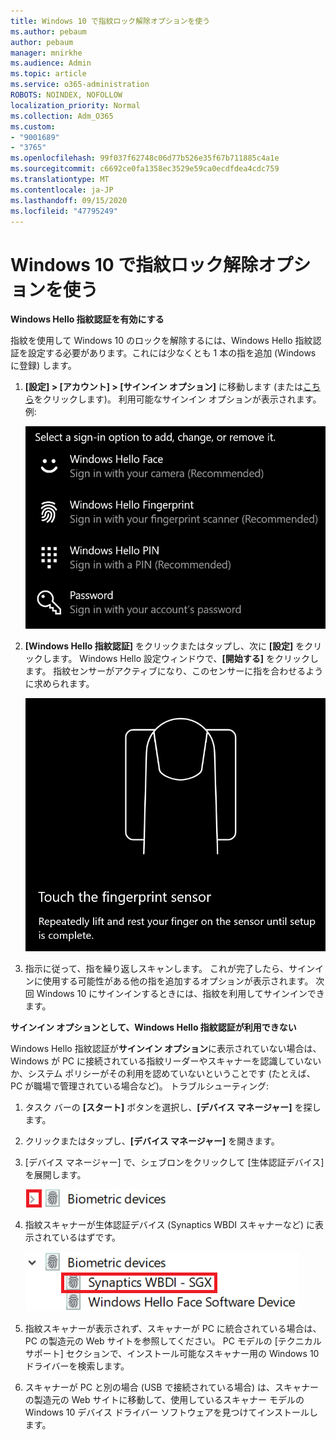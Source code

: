 ```yaml
---
title: Windows 10 で指紋ロック解除オプションを使う
ms.author: pebaum
author: pebaum
manager: mnirkhe
ms.audience: Admin
ms.topic: article
ms.service: o365-administration
ROBOTS: NOINDEX, NOFOLLOW
localization_priority: Normal
ms.collection: Adm_O365
ms.custom:
- "9001689"
- "3765"
ms.openlocfilehash: 99f037f62748c06d77b526e35f67b711885c4a1e
ms.sourcegitcommit: c6692ce0fa1358ec3529e59ca0ecdfdea4cdc759
ms.translationtype: MT
ms.contentlocale: ja-JP
ms.lasthandoff: 09/15/2020
ms.locfileid: "47795249"
---
```

# <a name="use-fingerprint-unlock-option-in-windows-10"></a>Windows 10 で指紋ロック解除オプションを使う

**Windows Hello 指紋認証を有効にする**

指紋を使用して Windows 10 のロックを解除するには、Windows Hello 指紋認証を設定する必要があります。これには少なくとも 1 本の指を追加 (Windows に登録) します。 

1. **[設定] > [アカウント] > [サインイン オプション]** に移動します (または[こちら](ms-settings:signinoptions?activationSource=GetHelp)をクリックします)。 利用可能なサインイン オプションが表示されます。 例:

    ![サインイン オプション。](media/sign-in-options.png)

2. **[Windows Hello 指紋認証]** をクリックまたはタップし、次に **[設定]** をクリックします。 Windows Hello 設定ウィンドウで、**[開始する]** をクリックします。 指紋センサーがアクティブになり、このセンサーに指を合わせるように求められます。

   ![指紋センサー。](media/fingerprint-sensor.png)

3. 指示に従って、指を繰り返しスキャンします。 これが完了したら、サインインに使用する可能性がある他の指を追加するオプションが表示されます。 次回 Windows 10 にサインインするときには、指紋を利用してサインインできます。

**サインイン オプションとして、Windows Hello 指紋認証が利用できない**

Windows Hello 指紋認証が**サインイン オプション**に表示されていない場合は、Windows が PC に接続されている指紋リーダーやスキャナーを認識していないか、システム ポリシーがその利用を認めていないということです (たとえば、PC が職場で管理されている場合など)。 トラブルシューティング: 

1. タスク バーの **[スタート]** ボタンを選択し、**[デバイス マネージャー]** を探します。

2. クリックまたはタップし、**[デバイス マネージャー]** を開きます。

3. [デバイス マネージャー] で、シェブロンをクリックして [生体認証デバイス] を展開します。

   ![生体認証デバイス。](media/biometric-devices.png)

4. 指紋スキャナーが生体認証デバイス (Synaptics WBDI スキャナーなど) に表示されているはずです。

   ![生体認証デバイス。](media/biometric-devices-expanded.png)

5. 指紋スキャナーが表示されず、スキャナーが PC に統合されている場合は、PC の製造元の Web サイトを参照してください。 PC モデルの [テクニカル サポート] セクションで、インストール可能なスキャナー用の Windows 10 ドライバーを検索します。

6. スキャナーが PC と別の場合 (USB で接続されている場合) は、スキャナーの製造元の Web サイトに移動して、使用しているスキャナー モデルの Windows 10 デバイス ドライバー ソフトウェアを見つけてインストールします。
